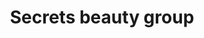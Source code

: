 ---
title: "Secrets beauty group"
url: /vilanova-i-la-geltru/secrets-beauty-group-avinguda-de-francesc-macia/
shop: Kosmetik
---